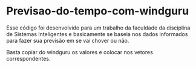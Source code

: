 # Previsao-do-tempo-com-windguru


Esse código foi desenvolvido para um trabalho da faculdade da disciplina de Sistemas Inteligentes e basicamente se baseia nos dados informados para fazer sua previsão em se vai chover ou não.


Basta copiar do windguru os valores e colocar nos vetores correspondentes.

